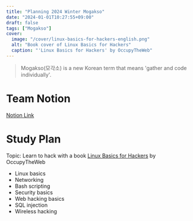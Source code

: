```yaml
---
title: "Planning 2024 Winter Mogakso"
date: "2024-01-01T10:27:55+09:00"
draft: false
tags: ["Mogakso"]
cover:
  image: "/cover/linux-basics-for-hackers-english.png"
  alt: "Book cover of Linux Basics for Hackers"
  caption: "'Linux Basics for Hackers' by OccupyTheWeb"
---
```


> Mogakso(모각소) is a new Korean term that means 'gather and code individually'.

# Team Notion

[Notion Link](https://wise-breath-fea.notion.site/48bf23516d28471f93cf02fba7256d34?v=0c5f6249d37e418699da26dc3b143396)

# Study Plan

Topic: Learn to hack with a book [Linux Basics for Hackers](https://nostarch.com/linuxbasicsforhackers) by OccupyTheWeb

- Linux basics
- Networking
- Bash scripting
- Security basics
- Web hacking basics
- SQL injection
- Wireless hacking
